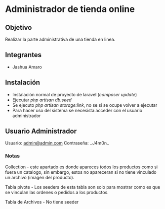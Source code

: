 # Administrador de tienda online

## Objetivo 

 Realizar la parte administrativa de una tienda en linea.

## Integrantes 

 - Jashua Amaro

## Instalación 

 - Instalación normal de proyecto de laravel (*composer update*)
 - Ejecutar *php artisan db:seed*
 - Se ejecuto *php artisan storage:link*, no se si se ocupe volver a ejecutar
 - Para hacer uso del sistema se necesista acceder con el usuario administrador

## Usuario Administrador

Usuario:     admin@admin.com
Contraseña:  ..J4m0n..   

### Notas

Collection - este apartado es donde apareces todos los productos como si fuera un catalogo, sin embargo, estos no apareceran si no tiene vinculado un archivo (imagen del producto).

Tabla pivote - Los seeders de esta tabla son solo para mostrar como es que se vinculan las ordenes o pedidos a los productos.

Tabla de Archivos - No tiene seeder

